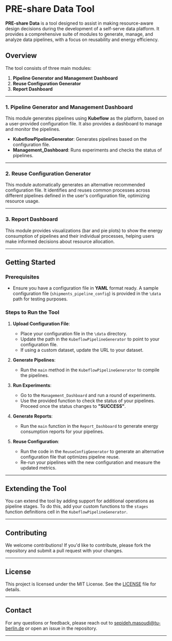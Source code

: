 # PRE-share Data Tool

**PRE-share Data** is a tool designed to assist in making resource-aware design decisions during the development of a self-serve data platform. It provides a comprehensive suite of modules to generate, manage, and analyze data pipelines, with a focus on reusability and energy efficiency.

## Overview

The tool consists of three main modules:

1. **Pipeline Generator and Management Dashboard**
2. **Reuse Configuration Generator**
3. **Report Dashboard**

---

### 1. Pipeline Generator and Management Dashboard

This module generates pipelines using **Kubeflow** as the platform, based on a user-provided configuration file. It also provides a dashboard to manage and monitor the pipelines.

- **KubeflowPipelineGenerator**: Generates pipelines based on the configuration file.
- **Management_Dashboard**: Runs experiments and checks the status of pipelines.

---

### 2. Reuse Configuration Generator

This module automatically generates an alternative recommended configuration file. It identifies and reuses common processes across different pipelines defined in the user's configuration file, optimizing resource usage.

---

### 3. Report Dashboard

This module provides visualizations (bar and pie plots) to show the energy consumption of pipelines and their individual processes, helping users make informed decisions about resource allocation.

---

## Getting Started

### Prerequisites

- Ensure you have a configuration file in **YAML** format ready. A sample configuration file (`shipments_pipeline_config`) is provided in the `\data` path for testing purposes.

### Steps to Run the Tool

1. **Upload Configuration File**:
   - Place your configuration file in the `\data` directory.
   - Update the path in the `KubeflowPipelineGenerator` to point to your configuration file.
   - If using a custom dataset, update the URL to your dataset.

2. **Generate Pipelines**:
   - Run the `main` method in the `KubeflowPipelineGenerator` to compile the pipelines.

3. **Run Experiments**:
   - Go to the `Management_Dashboard` and run a round of experiments.
   - Use the provided function to check the status of your pipelines. Proceed once the status changes to **"SUCCESS"**.

4. **Generate Reports**:
   - Run the `main` function in the `Report_Dashboard` to generate energy consumption reports for your pipelines.

5. **Reuse Configuration**:
   - Run the code in the `ReuseConfigGenerator` to generate an alternative configuration file that optimizes pipeline reuse.
   - Re-run your pipelines with the new configuration and measure the updated metrics.

---

## Extending the Tool

You can extend the tool by adding support for additional operations as pipeline stages. To do this, add your custom functions to the `stages` function definitions cell in the `KubeflowPipelineGenerator`.

---

## Contributing

We welcome contributions! If you'd like to contribute, please fork the repository and submit a pull request with your changes.

---

## License

This project is licensed under the MIT License. See the [LICENSE](LICENSE) file for details.

---

## Contact

For any questions or feedback, please reach out to sepideh.masoudi@tu-berlin.de or open an issue in the repository.

---
